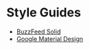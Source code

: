 # Style Guides

- [BuzzFeed Solid](https://solid.buzzfeed.com/)
- [Google Material Design](https://material.io/)

